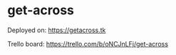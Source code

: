 # get-across

Deployed on: https://getacross.tk

Trello board: https://trello.com/b/oNCJnLFj/get-across

